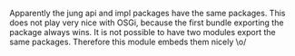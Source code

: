 Apparently the jung api and impl packages have the same packages.
This does not play very nice with OSGi, because the first bundle exporting the package always wins.
It is not possible to have two modules export the same packages.
Therefore this module embeds them nicely \o/